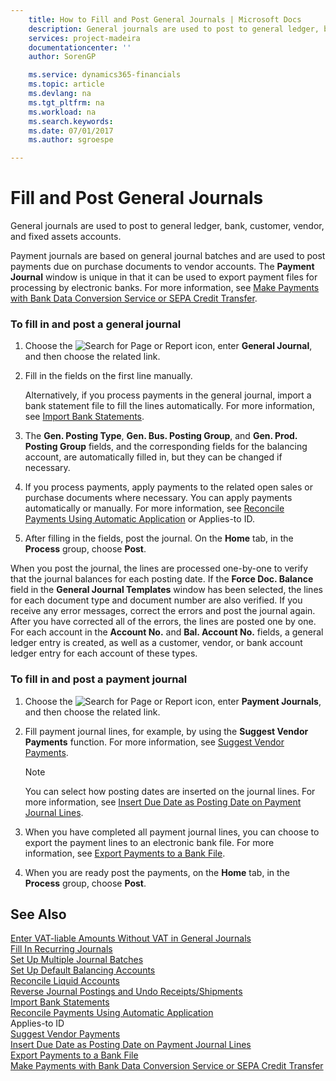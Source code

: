```yaml
---
    title: How to Fill and Post General Journals | Microsoft Docs
    description: General journals are used to post to general ledger, bank, customer, vendor, and fixed assets accounts.
    services: project-madeira
    documentationcenter: ''
    author: SorenGP

    ms.service: dynamics365-financials
    ms.topic: article
    ms.devlang: na
    ms.tgt_pltfrm: na
    ms.workload: na
    ms.search.keywords:
    ms.date: 07/01/2017
    ms.author: sgroespe

---
```

# Fill and Post General Journals
General journals are used to post to general ledger, bank, customer, vendor, and fixed assets accounts.  

 Payment journals are based on general journal batches and are used to post payments due on purchase documents to vendor accounts. The **Payment Journal** window is unique in that it can be used to export payment files for processing by electronic banks. For more information, see [Make Payments with Bank Data Conversion Service or SEPA Credit Transfer](../FullExperience/make-payments-with-bank-data-conversion-service-or-sepa-credit-transfer.md).  

### To fill in and post a general journal  

1.  Choose the ![Search for Page or Report](media/ui-search/search_small.png "Search for Page or Report icon") icon, enter **General Journal**, and then choose the related link.  

2.  Fill in the fields on the first line manually.  

     Alternatively, if you process payments in the general journal, import a bank statement file to fill the lines automatically. For more information, see [Import Bank Statements](../FullExperience/how-to-import-bank-statements.md).  

3.  The **Gen. Posting Type**, **Gen. Bus. Posting Group**, and **Gen. Prod. Posting Group** fields, and the corresponding fields for the balancing account, are automatically filled in, but they can be changed if necessary.  

4.  If you process payments, apply payments to the related open sales or purchase documents where necessary. You can apply payments automatically or manually. For more information, see [Reconcile Payments Using Automatic Application](../FullExperience/how-to-reconcile-payments-using-automatic-application.md) or Applies-to ID.  

5.  After filling in the fields, post the journal. On the **Home** tab, in the **Process** group, choose **Post**.  

 When you post the journal, the lines are processed one-by-one to verify that the journal balances for each posting date. If the **Force Doc. Balance** field in the **General Journal Templates** window has been selected, the lines for each document type and document number are also verified. If you receive any error messages, correct the errors and post the journal again. After you have corrected all of the errors, the lines are posted one by one. For each account in the **Account No.** and **Bal. Account No.** fields, a general ledger entry is created, as well as a customer, vendor, or bank account ledger entry for each account of these types.  

### To fill in and post a payment journal  

1.  Choose the ![Search for Page or Report](media/ui-search/search_small.png "Search for Page or Report icon") icon, enter **Payment Journals**, and then choose the related link.  

2.  Fill payment journal lines, for example, by using the **Suggest Vendor Payments** function. For more information, see [Suggest Vendor Payments](../FullExperience/how-to-suggest-vendor-payments.md).  

    > [!NOTE]  
    >  You can select how posting dates are inserted on the journal lines. For more information, see [Insert Due Date as Posting Date on Payment Journal Lines](../FullExperience/how-to-insert-due-date-as-posting-date-on-payment-journal-lines.md).  

3.  When you have completed all payment journal lines, you can choose to export the payment lines to an electronic bank file. For more information, see [Export Payments to a Bank File](../FullExperience/how-to-export-payments-to-a-bank-file.md).  

4.  When you are ready post the payments, on the **Home** tab, in the **Process** group, choose **Post**.  

## See Also  
 [Enter VAT-liable Amounts Without VAT in General Journals](../FullExperience/how-to-enter-vat-liable-amounts-without-vat-in-general-journals.md)   
 [Fill In Recurring Journals](../FullExperience/how-to-fill-in-recurring-journals.md)   
 [Set Up Multiple Journal Batches](../FullExperience/how-to-set-up-multiple-journal-batches.md)   
 [Set Up Default Balancing Accounts](../FullExperience/how-to-set-up-default-balancing-accounts.md)   
 [Reconcile Liquid Accounts](../FullExperience/how-to-reconcile-liquid-accounts.md)   
 [Reverse Journal Postings and Undo Receipts/Shipments](../FullExperience/how-to-reverse-journal-postings.md)   
 [Import Bank Statements](../FullExperience/how-to-import-bank-statements.md)   
 [Reconcile Payments Using Automatic Application](../FullExperience/how-to-reconcile-payments-using-automatic-application.md)   
 Applies-to ID   
 [Suggest Vendor Payments](../FullExperience/how-to-suggest-vendor-payments.md)   
 [Insert Due Date as Posting Date on Payment Journal Lines](../FullExperience/how-to-insert-due-date-as-posting-date-on-payment-journal-lines.md)   
 [Export Payments to a Bank File](../FullExperience/how-to-export-payments-to-a-bank-file.md)   
 [Make Payments with Bank Data Conversion Service or SEPA Credit Transfer](../FullExperience/make-payments-with-bank-data-conversion-service-or-sepa-credit-transfer.md)
